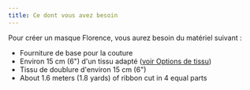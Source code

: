 ```yaml
---
title: Ce dont vous avez besoin
---
```


Pour créer un masque Florence, vous aurez besoin du matériel suivant :

- Fourniture de base pour la couture
- Environ 15 cm (6") d'un tissu adapté ([voir Options de tissu](/docs/patterns/florence/fabric/))
- Tissu de doublure d'environ 15 cm (6")
- About 1.6 meters (1.8 yards) of ribbon cut in 4 equal parts
